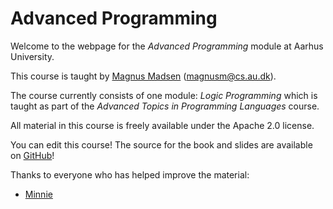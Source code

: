 # Advanced Programming

Welcome to the webpage for the _Advanced Programming_ module at Aarhus
University.

This course is taught by [Magnus Madsen](https://cs.au.dk/~magnusm/)
(magnusm@cs.au.dk).

The course currently consists of one module: _Logic Programming_ which is taught
as part of the _Advanced Topics in Programming Languages_ course.

All material in this course is freely available under the Apache 2.0 license.

You can edit this course! The source for the book and slides are available on
[GitHub](https://github.com/magnus-madsen/advprog)!

Thanks to everyone who has helped improve the material:

- [Minnie](https://maftuleac.com/minnie/)
